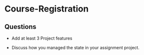 # Course-Registration

##  Questions

- Add at least 3 Project features 


- Discuss how you managed the state in your assignment project.